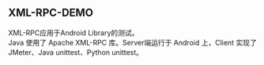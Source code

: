 XML-RPC-DEMO
--------
XML-RPC应用于Android Library的测试。  
Java 使用了 Apache XML-RPC 库。Server端运行于 Android 上，Client 实现了JMeter、Java unittest、Python unittest。
